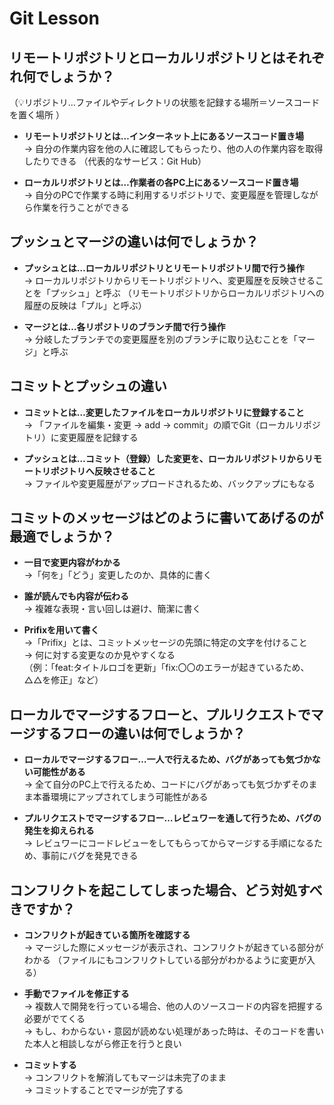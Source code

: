 # Git Lesson

## リモートリポジトリとローカルリポジトリとはそれぞれ何でしょうか？

（💡リポジトリ…ファイルやディレクトリの状態を記録する場所＝ソースコードを置く場所 ）

+ **リモートリポジトリとは…インターネット上にあるソースコード置き場**  
→ 自分の作業内容を他の人に確認してもらったり、他の人の作業内容を取得したりできる
（代表的なサービス：Git Hub）

* **ローカルリポジトリとは…作業者の各PC上にあるソースコード置き場**  
→ 自分のPCで作業する時に利用するリポジトリで、変更履歴を管理しながら作業を行うことができる

## プッシュとマージの違いは何でしょうか？

+ **プッシュとは…ローカルリポジトリとリモートリポジトリ間で行う操作**  
→ ローカルリポジトリからリモートリポジトリへ、変更履歴を反映させることを「プッシュ」と呼ぶ
（リモートリポジトリからローカルリポジトリへの履歴の反映は「プル」と呼ぶ）

* **マージとは…各リポジトリのブランチ間で行う操作**  
→ 分岐したブランチでの変更履歴を別のブランチに取り込むことを「マージ」と呼ぶ

## コミットとプッシュの違い

+ **コミットとは…変更したファイルをローカルリポジトリに登録すること**  
→ 「ファイルを編集・変更 → add → commit」の順でGit（ローカルリポジトリ）に変更履歴を記録する

* **プッシュとは…コミット（登録）した変更を、ローカルリポジトリからリモートリポジトリへ反映させること**  
→ ファイルや変更履歴がアップロードされるため、バックアップにもなる

## コミットのメッセージはどのように書いてあげるのが最適でしょうか？

+ **一目で変更内容がわかる**  
→「何を」「どう」変更したのか、具体的に書く

* **誰が読んでも内容が伝わる**  
→ 複雑な表現・言い回しは避け、簡潔に書く

+ **Prifixを用いて書く**  
→「Prifix」とは、コミットメッセージの先頭に特定の文字を付けること  
→ 何に対する変更なのか見やすくなる  
（例：「feat:タイトルロゴを更新」「fix:〇〇のエラーが起きているため、△△を修正」など）

## ローカルでマージするフローと、プルリクエストでマージするフローの違いは何でしょうか？

+ **ローカルでマージするフロー…一人で行えるため、バグがあっても気づかない可能性がある**  
→ 全て自分のPC上で行えるため、コードにバグがあっても気づかずそのまま本番環境にアップされてしまう可能性がある

* **プルリクエストでマージするフロー…レビュワーを通して行うため、バグの発生を抑えられる**  
→ レビュワーにコードレビューをしてもらってからマージする手順になるため、事前にバグを発見できる


## コンフリクトを起こしてしまった場合、どう対処すべきですか？

+ **コンフリクトが起きている箇所を確認する**  
→ マージした際にメッセージが表示され、コンフリクトが起きている部分がわかる
（ファイルにもコンフリクトしている部分がわかるように変更が入る）

* **手動でファイルを修正する**  
→ 複数人で開発を行っている場合、他の人のソースコードの内容を把握する必要がでてくる  
→ もし、わからない・意図が読めない処理があった時は、そのコードを書いた本人と相談しながら修正を行うと良い

+ **コミットする**  
→ コンフリクトを解消してもマージは未完了のまま  
→ コミットすることでマージが完了する